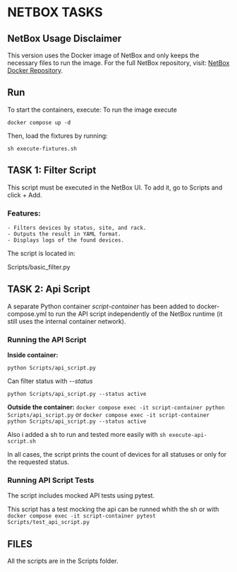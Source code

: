 # NETBOX TASKS

## NetBox Usage Disclaimer
This version uses the Docker image of NetBox and only keeps the necessary files to run the image.
For the full NetBox repository, visit: [NetBox Docker Repository](https://github.com/netbox-community/netbox-docker).

## Run
To start the containers, execute:
To run the image execute

```docker compose up -d```

Then, load the fixtures by running:

```sh execute-fixtures.sh```


## TASK 1: Filter Script

This script must be executed in the NetBox UI.
To add it, go to Scripts and click + Add.

### Features:
	- Filters devices by status, site, and rack.
	- Outputs the result in YAML format.
	- Displays logs of the found devices.
The script is located in:

Scripts/basic_filter.py


## TASK 2: Api Script

A separate Python container *script-container* has been added to docker-compose.yml to run the API script independently of the NetBox runtime (it still uses the internal container network).

### Running the API Script

**Inside container:**

```python Scripts/api_script.py```

Can filter status with *--status*

```python Scripts/api_script.py --status active```

**Outside the container:**
```docker compose exec -it script-container python Scripts/api_script.py```
or ```docker compose exec -it script-container python Scripts/api_script.py --status active```

Also i added a sh to run and tested more easily with ```sh execute-api-script.sh```

In all cases, the script prints the count of devices for all statuses or only for the requested status.

### Running API Script Tests

The script includes mocked API tests using pytest.

This script has a test mocking the api can be runned whith the sh or with
```docker compose exec -it script-container pytest Scripts/test_api_script.py```

## FILES
All the scripts are in the Scripts folder.